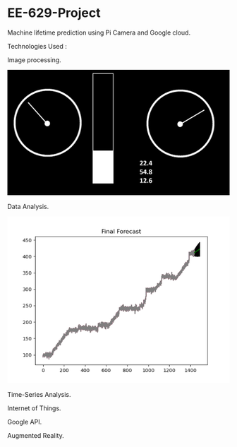 # EE-629-Project
Machine lifetime prediction using Pi Camera and Google cloud.

Technologies Used :

Image processing.
<p><img src='dst1.jpg' />
  
Data Analysis.
<p><img src='Graph/graph.png' />
  
Time-Series Analysis.

Internet of Things.

Google API.

Augmented Reality.

